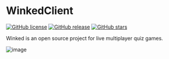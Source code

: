 # WinkedClient

[![GitHub license](https://img.shields.io/github/license/Intramo/WinkedClient.svg)](https://github.com/Intramo/WinkedClient/blob/master/LICENSE)
[![GitHub release](https://img.shields.io/github/release/Intramo/WinkedClient.svg)](https://GitHub.com/Intramo/WinkedClient/releases/)
[![GitHub stars](https://img.shields.io/github/stars/Intramo/WinkedClient.svg)](https://GitHub.com/Intramo/WinkedClient/stargazers/)

Winked is an open source project for live multiplayer quiz games. 

![image](https://user-images.githubusercontent.com/78906517/214115141-17e674c6-f178-4916-97e4-50de1c7f26bf.png)
